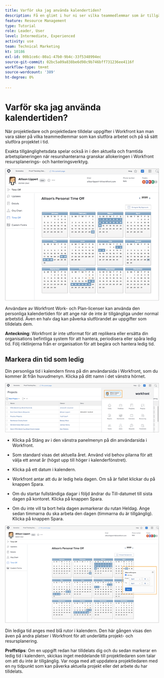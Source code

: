 ```yaml
---
title: Varför ska jag använda kalendertiden?
description: Få en glimt i hur ni ser vilka teammedlemmar som är tillgängliga för att slutföra det tilldelade arbetet och vilka som inte är det.
feature: Resource Management
type: Tutorial
role: Leader, User
level: Intermediate, Experienced
activity: use
team: Technical Marketing
kt: 10186
exl-id: 00b1ce6c-80a1-47b0-9b4c-33f5348994ec
source-git-commit: 02bc5a09a838be6d98c9b746bff731236ee4116f
workflow-type: tm+mt
source-wordcount: '389'
ht-degree: 0%

---
```


# Varför ska jag använda kalendertiden?

När projektledare och projektledare tilldelar uppgifter i Workfront kan man vara säker på vilka teammedlemmar som kan slutföra arbetet och på så sätt slutföra projektet i tid.

Exakta tillgänglighetsdata spelar också in i den aktuella och framtida arbetsplaneringen när resurshanterarna granskar allokeringen i Workfront resursplanerings- och hanteringsverktyg.

![fotokalender](assets/pto_01.png)

Användare av Workfront Work- och Plan-licenser kan använda den personliga kalendertiden för att ange när de inte är tillgängliga under normal arbetstid. Även en halv dag kan påverka slutförandet av uppgifter som tilldelats dem.

**Anteckning**: Workfront är inte utformat för att replikera eller ersätta din organisations befintliga system för att hantera, periodisera eller spåra ledig tid. Följ riktlinjerna från er organisation för att begära och hantera ledig tid.


## Markera din tid som ledig

Din personliga tid i kalendern finns på din användarsida i Workfront, som du kommer åt från huvudmenyn. Klicka på ditt namn i det vänstra hörnet.

![användarnamn på huvudmenyn](assets/pto_02.png)

* Klicka på Stäng av i den vänstra panelmenyn på din användarsida i Workfront.

* Som standard visas det aktuella året. Använd vid behov pilarna för att välja ett annat år (högst upp till höger i kalenderfönstret).

* Klicka på ett datum i kalendern.

* Workfront antar att du är ledig hela dagen. Om så är fallet klickar du på knappen Spara.

* Om du startar fullständiga dagar i följd ändrar du Till-datumet till sista dagen på kontoret. Klicka på knappen Spara.

* Om du inte vill ta bort hela dagen avmarkerar du rutan Heldag. Ange sedan timmarna du ska arbeta den dagen (timmarna du är tillgänglig). Klicka på knappen Spara.

![avmarkera tid i personlig kalender](assets/pto_03.png)

Din lediga tid anges med blå rutor i kalendern. Den här gången visas den även på andra platser i Workfront för att underlätta projekt- och resursplanering.

**Proffstips**: Om en uppgift redan har tilldelats dig och du sedan markerar en ledig tid i kalendern, skickas inget meddelande till projektledaren som talar om att du inte är tillgänglig. Var noga med att uppdatera projektledaren med en ny tidpunkt som kan påverka aktuella projekt eller det arbete du har tilldelats.
